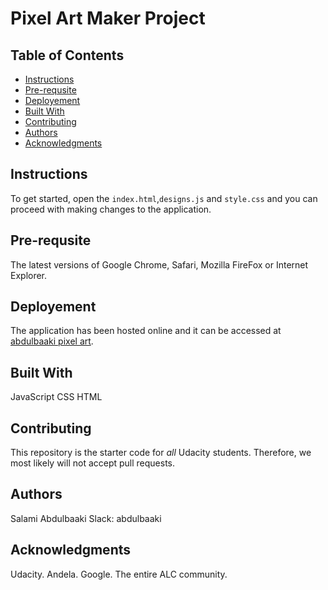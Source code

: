 # Pixel Art Maker Project

## Table of Contents

* [Instructions](#instructions)
* [Pre-requsite](#Pre-requsite)
* [Deployement](#Deployement)
* [Built With](#BuiltWith)
* [Contributing](#contributing)
* [Authors](#Authors)
* [Acknowledgments](#Acknowledgments)

## Instructions

To get started, open the `index.html`,`designs.js` and `style.css` and you can proceed with making changes to the application.

## Pre-requsite

The latest versions of Google Chrome, Safari, Mozilla FireFox or Internet Explorer.

## Deployement

The application has been hosted online and it can be accessed at [abdulbaaki pixel art](https://abdulbaaki.github.io/Pixel-Art/).

## Built With

JavaScript
CSS
HTML

## Contributing

This repository is the starter code for _all_ Udacity students. Therefore, we most likely will not accept pull requests.

## Authors 

 Salami Abdulbaaki 
 Slack: abdulbaaki

## Acknowledgments

Udacity.
Andela.
Google.
The entire ALC community.

